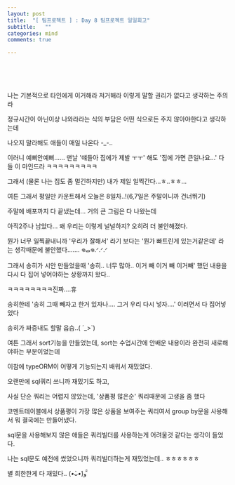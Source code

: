 ```yaml
---
layout: post
title:  "[ 팀프로젝트 ] : Day 8 팀프로젝트 일일회고"
subtitle:   ""
categories: mind
comments: true

---
```






<br>

<br>

<br>

나는 기본적으로 타인에게 이거해라 저거해라 이렇게 말할 권리가 없다고 생각하는 주의라

정규시간이 아닌이상 나와라라는 식의 부담은 어떤 식으로든 주지 않아야한다고 생각하는데

나오지 말라해도 애들이 매일 나온다 -_-..

이러니 예뻐안예뻐...... 맨날 '얘들아 집에가 제발 ㅜㅜ' 해도 '집에 가면 큰일나요...' 다들 이 마인드라 ㅋㅋㅋㅋㅋㅋㅋㅋㅋ

그래서 (물론 나는 집도 좀 멀긴하지만) 내가 제일 일찍간다...ㅎ..ㅎㅎ...

여튼 그래서 평일만 카운트해서 오늘은 8일차..!(6,7일은 주말이니까 건너뛰기)


주말에 배포까지 다 끝냈는데... 거의 큰 그림은 다 나왔는데

아직2주나 남았다... 왜 우리는 이렇게 널널하지? 오히려 더 불안해졌다.

뭔가 너무 일찍끝내니까 '우리가 잘해서' 라기 보다는 '뭔가 빠트린게 있는거같은데' 라는 생각때문에 불안했다....... 𖦹ࡇ𖦹.ᐟ.ᐟ.ᐟ

그래서 송히가 시안 만들었을때 '송히.. 너무 많아.. 이거 빼 이거 빼 이거빼' 했던 내용을 다시 다 집어 넣어야하는 상황까지 왔다..

ㅋㅋㅋㅋㅋㅋㅋㅋ진짜....휴

송히한테 '송히 그때 빼자고 한거 있자나.... 그거 우리 다시 넣자....' 이러면서 다 집어넣었다

송히가 짜증내도 할말 읍슴..( ´_>`)

여튼 그래서 sort기능을 만들었는데, sort는 수업시간에 안배운 내용이라 완전히 새로해야하는 부분이었는데

이참에 typeORM이 어떻게 기능되는지 배워서 재밌었다.

오랜만에 sql쿼리 쓰니까 재밌기도 하고,

사실 단순 쿼리는 어렵지 않았는데, '상품평 많은순' 쿼리때문에 고생을 좀 했다

코멘트테이블에서 상품평이 가장 많은 상품을 보여주는 쿼리여서 group by문을 사용해서 뭐 결국에는 만들어냈다.

sql문을 사용해보지 않은 애들은 쿼리빌더를 사용하는게 어려울것 같다는 생각이 들었다.

나는 sql문도 예전에 썼었으니까 쿼리빌더하는게 재밌었는데.. ㅎㅎㅎㅎㅎㅎ

별 희한한게 다 재밌다.. (*•̀ᴗ•́*)و ̑̑


<br>

<br>

<br>

<br>

<br>

































